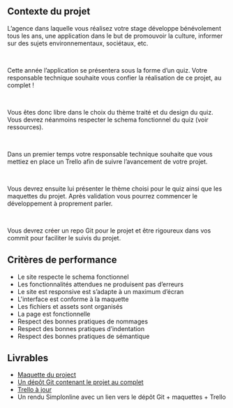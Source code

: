 
## Contexte du projet

L’agence dans laquelle vous réalisez votre stage développe bénévolement tous les ans, une application dans le but de promouvoir la culture, informer sur des sujets environnementaux, sociétaux, etc.

​

Cette année l’application se présentera sous la forme d’un quiz. Votre responsable technique souhaite vous confier la réalisation de ce projet, au complet !

​

Vous êtes donc libre dans le choix du thème traité et du design du quiz. Vous devrez néanmoins respecter le schema fonctionnel du quiz (voir ressources).

​

Dans un premier temps votre responsable technique souhaite que vous mettiez en place un Trello afin de suivre l’avancement de votre projet.

​

Vous devrez ensuite lui présenter le thème choisi pour le quiz ainsi que les maquettes du projet. Après validation vous pourrez commencer le développement à proprement parler.

​

Vous devrez créer un repo Git pour le projet et être rigoureux dans vos commit pour faciliter le suivis du projet.


## Critères de performance

- Le site respecte le schema fonctionnel
- Les fonctionnalités attendues ne produisent pas d’erreurs
- Le site est responsive est s’adapte à un maximum d’écran
- L'interface est conforme à la maquette
- Les fichiers et assets sont organisés
- La page est fonctionnelle
- Respect des bonnes pratiques de nommages
- Respect des bonnes pratiques d’indentation
- Respect des bonnes pratiques de sémantique

## Livrables

 - [Maquette du project](https://www.figma.com/file/kPY8MdL0tmzpqvt2mht2Rp/Quiz-Zelda?t=VMpxinSRO7hPbwmM-6)
 - [Un dépôt Git contenant le projet au complet](https://github.com/TryZorce/Brief4)
 - [Trello à jour](https://trello.com/invite/b/nbfsdkXI/ATTI24bf25e352de5fc22ef7636f4bdd9a359D489102/dwwm)
 - Un rendu Simplonline avec un lien vers le dépôt Git + maquettes + Trello

